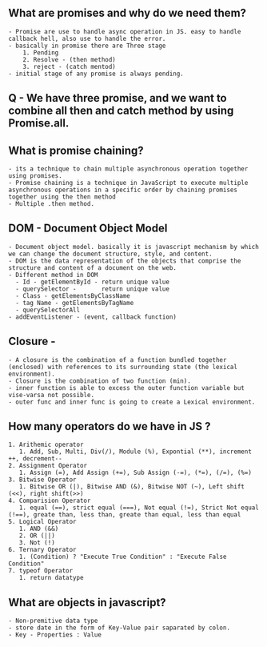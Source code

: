 ## What are promises and why do we need them?
    - Promise are use to handle async operation in JS. easy to handle callback hell, also use to handle the error.
    - basically in promise there are Three stage
        1. Pending
        2. Resolve - (then method)
        3. reject - (catch mentod)
    - initial stage of any promise is always pending.
## Q - We have three promise, and we want to combine all then and catch method by using Promise.all.
## What is promise chaining?
    - its a technique to chain multiple asynchronous operation together using promises.
    - Promise chaining is a technique in JavaScript to execute multiple asynchronous operations in a specific order by chaining promises together using the then method
    - Multiple .then method.
## DOM - Document Object Model
    - Document object model. basically it is javascript mechanism by which we can change the document structure, style, and content.
    - DOM is the data representation of the objects that comprise the structure and content of a document on the web.
    - Different method in DOM
      - Id - getElementById - return unique value
      - querySelector -       return unique value
      - Class - getElementsByClassName
      - tag Name - getElementsByTagName
      - querySelectorAll
    - addEventListener - (event, callback function)
## Closure -
    - A closure is the combination of a function bundled together (enclosed) with references to its surrounding state (the lexical environment).
    - Closure is the combination of two function (min).
    - inner function is able to excess the outer function variable but vise-varsa not possible.
    - outer func and inner func is going to create a Lexical environment.
## How many operators do we have in JS ?
    1. Arithemic operator
       1. Add, Sub, Multi, Div(/), Module (%), Expontial (**), increment ++, decrement--
    2. Assignment Operator
       1. Assign (=), Add Assign (+=), Sub Assign (-=), (*=), (/=), (%=)
    3. Bitwise Operator
       1. Bitwise OR (|), Bitwise AND (&), Bitwise NOT (~), Left shift (<<), right shift(>>)
    4. Comparision Operator
       1. equal (==), strict equal (===), Not equal (!=), Strict Not equal (!==), greate than, less than, greate than equal, less than equal
    5. Logical Operator
       1. AND (&&)
       2. OR (||)
       3. Not (!)
    6. Ternary Operator
       1. (Condition) ? "Execute True Condition" : "Execute False Condition"
    7. typeof Operator
       1. return datatype
## What are objects in javascript?
    - Non-premitive data type
    - store date in the form of Key-Value pair saparated by colon.
    - Key - Properties : Value